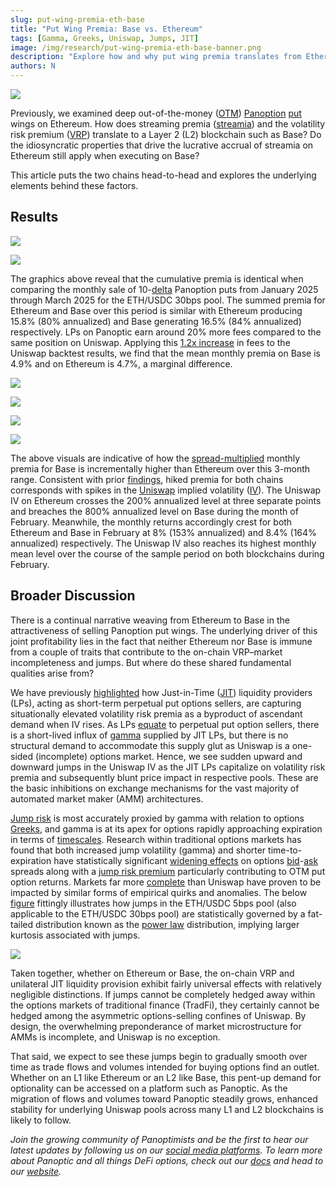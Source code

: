 ```yaml
---
slug: put-wing-premia-eth-base
title: "Put Wing Premia: Base vs. Ethereum"
tags: [Gamma, Greeks, Uniswap, Jumps, JIT]
image: /img/research/put-wing-premia-eth-base-banner.png
description: "Explore how and why put wing premia translates from Ethereum to Base as well as how Panoptic can be used to capitalize on these qualities."
authors: N
---
```


![](./put-wing-premia-eth-base-banner.png)

Previously, we examined deep out-of-the-money ([OTM](/docs/terms/out_of_the_money)) [Panoption](/docs/terms/panoption)  [put](/docs/terms/put) wings on Ethereum. How does streaming premia ([streamia](/research/streamia-101)) and the volatility risk premium ([VRP](/research/implied-volatility-put-wing-premia)) translate to a Layer 2 (L2) blockchain such as Base? Do the idiosyncratic properties that drive the lucrative accrual of streamia on Ethereum still apply when executing on Base?

  

This article puts the two chains head-to-head and explores the underlying elements behind these factors.

  
  
  
  
  
  
  
  
  
  
  
  
  

## Results

![](./01.png)

![](./02.png)

  

The graphics above reveal that the cumulative premia is identical when comparing the monthly sale of 10-[delta](/research/understanding-delta-risk#what-is-delta) Panoption puts from January 2025 through March 2025 for the ETH/USDC 30bps pool. The summed premia for Ethereum and Base over this period is similar with Ethereum producing 15.8% (80% annualized) and Base generating 16.5% (84% annualized) respectively. LPs on Panoptic earn around 20% more fees compared to the same position on Uniswap. Applying this [1.2x increase](/research/loss-versus-panoptic-why-lps-are-losing) in fees to the Uniswap backtest results, we find that the mean monthly premia on Base is 4.9% and on Ethereum is 4.7%, a marginal difference.

![](./03.png)

![](./04.png)

![](./05.png)

![](./06.png)

The above visuals are indicative of how the [spread-multiplied](/research/liquidity-spread) monthly premia for Base is incrementally higher than Ethereum over this 3-month range. Consistent with prior [findings](/research/implied-volatility-put-wing-premia#results), hiked premia for both chains corresponds with spikes in the [Uniswap](/research/new-formulation-implied-volatility) implied volatility ([IV](/docs/terms/implied_volatility)). The Uniswap IV on Ethereum crosses the 200% annualized level at three separate points and breaches the 800% annualized level on Base during the month of February. Meanwhile, the monthly returns accordingly crest for both Ethereum and Base in February at 8% (153% annualized) and 8.4% (164% annualized) respectively. The Uniswap IV also reaches its highest monthly mean level over the course of the sample period on both blockchains during February.

## Broader Discussion

There is a continual narrative weaving from Ethereum to Base in the attractiveness of selling Panoption put wings. The underlying driver of this joint profitability lies in the fact that neither Ethereum nor Base is immune from a couple of traits that contribute to the on-chain VRP–market incompleteness and jumps. But where do these shared fundamental qualities arise from?

  

We have previously [highlighted](/research/implied-volatility-put-wing-premia#broader-discussion--conclusions) how Just-in-Time ([JIT](/research/demystifying-IL-LVR-JIT-MEV#3-just-in-time-jit-liquidity)) liquidity providers (LPs), acting as short-term perpetual put options sellers, are capturing situationally elevated volatility risk premia as a byproduct of ascendant demand when IV rises. As LPs [equate](/blog/uniswap-lp-equals-options#lps-are-options-sellers) to perpetual put option sellers, there is a short-lived influx of [gamma](/research/understanding-the-greeks-series#gamma-%CE%B3) supplied by JIT LPs, but there is no structural demand to accommodate this supply glut as Uniswap is a one-sided (incomplete) options market. Hence, we see sudden upward and downward jumps in the Uniswap IV as the JIT LPs capitalize on volatility risk premia and subsequently blunt price impact in respective pools. These are the basic inhibitions on exchange mechanisms for the vast majority of automated market maker (AMM) architectures.

  

[Jump risk](https://papers.ssrn.com/sol3/papers.cfm?abstract_id=2909163) is most accurately proxied by gamma with relation to options [Greeks](/research/understanding-the-greeks-series), and gamma is at its apex for options rapidly approaching expiration in terms of [timescales](/research/timescales-in-panoptic). Research within traditional options markets has found that both increased jump volatility (gamma) and shorter time-to-expiration have statistically significant [widening effects](https://papers.ssrn.com/sol3/papers.cfm?abstract_id=2485038) on options [bid](/docs/terms/bid)-[ask](/docs/terms/ask) spreads along with a [jump risk premium](https://www.cambridge.org/core/journals/journal-of-financial-and-quantitative-analysis/article/pricing-of-volatility-and-jump-risks-in-the-crosssection-of-index-option-returns/48A7123D44269F898FCDB82B0CF96590) particularly contributing to OTM put option returns. Markets far more [complete](/research/derivatives-solve-uniswap-doom-loop#derivatives-complete-spot-markets) than Uniswap have proven to be impacted by similar forms of empirical quirks and anomalies. The below [figure](/research/uniswap-violates-geometric-brownian-motion) fittingly illustrates how jumps in the ETH/USDC 5bps pool (also applicable to the ETH/USDC 30bps pool) are statistically governed by a fat-tailed distribution known as the [power law](https://en.wikipedia.org/wiki/Power_law) distribution, implying larger kurtosis associated with jumps.

![](./07.jpg)

Taken together, whether on Ethereum or Base, the on-chain VRP and unilateral JIT liquidity provision exhibit fairly universal effects with relatively negligible distinctions. If jumps cannot be completely hedged away within the options markets of traditional finance (TradFi), they certainly cannot be hedged among the asymmetric options-selling confines of Uniswap. By design, the overwhelming preponderance of market microstructure for AMMs is incomplete, and Uniswap is no exception.

  

That said, we expect to see these jumps begin to gradually smooth over time as trade flows and volumes intended for buying options find an outlet. Whether on an L1 like Ethereum or an L2 like Base, this pent-up demand for optionality can be accessed on a platform such as Panoptic. As the migration of flows and volumes toward Panoptic steadily grows, enhanced stability for underlying Uniswap pools across many L1 and L2 blockchains is likely to follow.

*Join the growing community of Panoptimists and be the first to hear our latest updates by following us on our [social media platforms](https://links.panoptic.xyz/all). To learn more about Panoptic and all things DeFi options, check out our [docs](/docs/intro) and head to our [website](https://panoptic.xyz/).*
